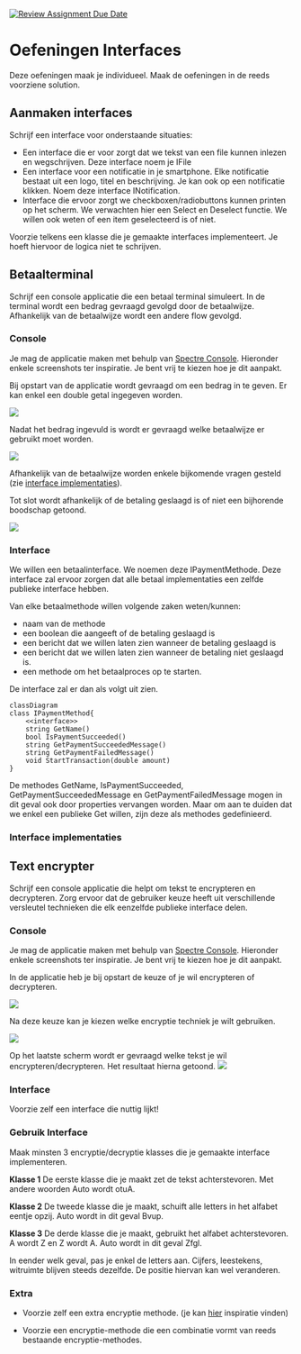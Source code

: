 [![Review Assignment Due Date](https://classroom.github.com/assets/deadline-readme-button-24ddc0f5d75046c5622901739e7c5dd533143b0c8e959d652212380cedb1ea36.svg)](https://classroom.github.com/a/ShHFy7wO)
# Oefeningen Interfaces

Deze oefeningen maak je individueel. Maak de oefeningen in de reeds voorziene solution.

## Aanmaken interfaces

Schrijf een interface voor onderstaande situaties:

- Een interface die er voor zorgt dat we tekst van een file kunnen inlezen en wegschrijven. Deze interface noem je IFile
- Een interface voor een notificatie in je smartphone. Elke notificatie bestaat uit een logo, titel en beschrijving. Je kan ook op een notificatie klikken. Noem deze interface INotification.
- Interface die ervoor zorgt we checkboxen/radiobuttons kunnen printen op het scherm. We verwachten hier een Select en Deselect functie. We willen ook weten of een item geselecteerd is of niet.

Voorzie telkens een klasse die je gemaakte interfaces implementeert. Je hoeft hiervoor de logica niet te schrijven.

## Betaalterminal

Schrijf een console applicatie die een betaal terminal simuleert. In de terminal wordt een bedrag gevraagd gevolgd door de betaalwijze. Afhankelijk van de betaalwijze wordt een andere flow gevolgd.

### Console

Je mag de applicatie maken met behulp van [Spectre Console](https://spectreconsole.net/). Hieronder enkele screenshots ter inspiratie. Je bent vrij te kiezen hoe je dit aanpakt.

Bij opstart van de applicatie wordt gevraagd om een bedrag in te geven. Er kan enkel een double getal ingegeven worden.

![](images/betaalterminal1.png)

Nadat het bedrag ingevuld is wordt er gevraagd welke betaalwijze er gebruikt moet worden.

![](images/betaalterminal2.png)

Afhankelijk van de betaalwijze worden enkele bijkomende vragen gesteld (zie [interface implementaties](#interface-implementaties)).

Tot slot wordt afhankelijk of de betaling geslaagd is of niet een bijhorende boodschap getoond.

![](images/betaalterminal3.png)

### Interface

We willen een betaalinterface. We noemen deze IPaymentMethode. Deze interface zal ervoor zorgen dat alle betaal implementaties een zelfde publieke interface hebben.

Van elke betaalmethode willen volgende zaken weten/kunnen:

- naam van de methode
- een boolean die aangeeft of de betaling geslaagd is
- een bericht dat we willen laten zien wanneer de betaling geslaagd is
- een bericht dat we willen laten zien wanneer de betaling niet geslaagd is.
- een methode om het betaalproces op te starten.

De interface zal er dan als volgt uit zien.

```mermaid
classDiagram
class IPaymentMethod{
    <<interface>>
    string GetName()
    bool IsPaymentSucceeded()
    string GetPaymentSucceededMessage()
    string GetPaymentFailedMessage()
    void StartTransaction(double amount)
}
```

De methodes GetName, IsPaymentSucceeded, GetPaymentSucceededMessage en GetPaymentFailedMessage mogen in dit geval ook door properties vervangen worden. Maar om aan te duiden dat we enkel een publieke Get willen, zijn deze als methodes gedefinieerd.

### Interface implementaties

## Text encrypter

Schrijf een console applicatie die helpt om tekst te encrypteren en decrypteren. Zorg ervoor dat de gebruiker keuze heeft uit verschillende versleutel technieken die elk eenzelfde publieke interface delen.

### Console

Je mag de applicatie maken met behulp van [Spectre Console](https://spectreconsole.net/). Hieronder enkele screenshots ter inspiratie. Je bent vrij te kiezen hoe je dit aanpakt.

In de applicatie heb je bij opstart de keuze of je wil encrypteren of decrypteren.

![](images/encrypter1.png)

Na deze keuze kan je kiezen welke encryptie techniek je wilt gebruiken.

![](images/encrypter2.png)

Op het laatste scherm wordt er gevraagd welke tekst je wil encrypteren/decrypteren. Het resultaat hierna getoond.
![](images/encrypter3.png)

### Interface

Voorzie zelf een interface die nuttig lijkt!

### Gebruik Interface

Maak minsten 3 encryptie/decryptie klasses die je gemaakte interface implementeren.

**Klasse 1**
De eerste klasse die je maakt zet de tekst achterstevoren. Met andere woorden Auto wordt otuA.

**Klasse 2**
De tweede klasse die je maakt, schuift alle letters in het alfabet eentje opzij. Auto wordt in dit geval Bvup.

**Klasse 3**
De derde klasse die je maakt, gebruikt het alfabet achterstevoren. A wordt Z en Z wordt A. Auto wordt in dit geval Zfgl.

In eender welk geval, pas je enkel de letters aan. Cijfers, leestekens, witruimte blijven steeds dezelfde. De positie hiervan kan wel veranderen.

### Extra

- Voorzie zelf een extra encryptie methode. (je kan [hier](http://www.crypto-it.net/eng/simple/index.html) inspiratie vinden)

- Voorzie een encryptie-methode die een combinatie vormt van reeds bestaande encryptie-methodes.
